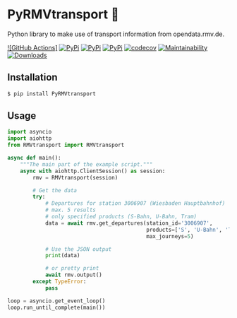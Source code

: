 # PyRMVtransport :bus:
Python library to make use of transport information from opendata.rmv.de.

[![GitHub Actions]](https://github.com/cgtobi/PyRMVtransport/workflows/Python%20package/badge.svg)
[![PyPi](https://img.shields.io/pypi/v/PyRMVtransport.svg)](https://pypi.python.org/pypi/PyRMVtransport)
[![PyPi](https://img.shields.io/pypi/pyversions/PyRMVtransport.svg)](https://pypi.python.org/pypi/PyRMVtransport)
[![PyPi](https://img.shields.io/pypi/l/PyRMVtransport.svg)](https://github.com/cgtobi/PyRMVtransport/blob/master/LICENSE)
[![codecov](https://codecov.io/gh/cgtobi/PyRMVtransport/branch/master/graph/badge.svg)](https://codecov.io/gh/cgtobi/PyRMVtransport)
[![Maintainability](https://api.codeclimate.com/v1/badges/9eeb0f9a9359b79205ad/maintainability)](https://codeclimate.com/github/cgtobi/PyRMVtransport/maintainability)
[![Downloads](https://pepy.tech/badge/pyrmvtransport)](https://pepy.tech/project/pyrmvtransport)

## Installation

```bash
$ pip install PyRMVtransport
```

## Usage

```python
import asyncio
import aiohttp
from RMVtransport import RMVtransport

async def main():
    """The main part of the example script."""
    async with aiohttp.ClientSession() as session:
        rmv = RMVtransport(session)

        # Get the data
        try:
            # Departures for station 3006907 (Wiesbaden Hauptbahnhof)
            # max. 5 results
            # only specified products (S-Bahn, U-Bahn, Tram)
            data = await rmv.get_departures(station_id='3006907',
                                            products=['S', 'U-Bahn', 'Tram'],
                                            max_journeys=5)

            # Use the JSON output
            print(data)

            # or pretty print
            await rmv.output()
        except TypeError:
            pass

loop = asyncio.get_event_loop()
loop.run_until_complete(main())
```
